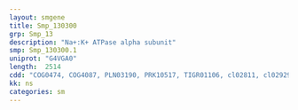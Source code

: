 ```yaml
---
layout: smgene
title: Smp_130300
grp: Smp_13
description: "Na+:K+ ATPase alpha subunit"
smp: Smp_130300.1
uniprot: "G4VGA0"
length:  2514
cdd: "COG0474, COG4087, PLN03190, PRK10517, TIGR01106, cl02811, cl02929, cl02930, cl16182, cl21460, pfam00122, pfam00689, pfam00690, pfam00702, pfam12710, pfam13246, smart00831"
kk: ns
categories: sm
---
```

